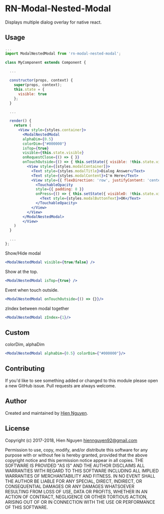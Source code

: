 # RN-Modal-Nested-Modal

Displays multiple dialog overlay for native react.

## Usage

```jsx
...
import ModalNestedModal from 'rn-modal-nested-modal';

class MyComponent extends Component {

  ...
  
  constructor(props, context) {
    super(props, context);
    this.state = {
      visible: true
    };
  }

  ...

  render() {
    return (
      <View style={styles.container}>
        <ModalNestedModal 
        alphaDim={0.5}
        colorDim={"#000000"}
        isTop={true}
        visible={this.state.visible}
        onRequestClose={() => { }}
        onTouchOutside={() => { this.setState({ visible: !this.state.visible }) }}>
          <View style={[styles.modalContainer]}>
            <Text style={styles.modalTitle}>Dialog Answer</Text>
            <Text style={styles.modalContent}>I'm Here</Text>
            <View style={{ flexDirection: 'row', justifyContent: 'center', marginTop: 20 }}>
              <TouchableOpacity 
              style={{ padding: 8 }} 
              onPress={() => { this.setState({ visibleD: !this.state.visibleD }) }}>
                <Text style={styles.modalButtonText}>OK</Text>
              </TouchableOpacity>
            </View>
          </View>
        </ModalNestedModal>
        </View>
    )
  }

  ...
};
```

Show/Hide modal

```jsx
<ModalNestedModal visible={true/false} />
```


Show at the top.

```jsx
<ModalNestedModal isTop={true} />
```


Event when touch outside.

```jsx
<ModalNestedModal onTouchOutside={() => {}}/>
```

zIndex between modal together

```jsx
<ModalNestedModal zIndex={1}/>
```

## Custom
colorDim, alphaDim

```jsx
<ModalNestedModal alphaDim={0.5} colorDim={"#000000"}/>
```


## Contributing

If you'd like to see something added or changed to this module please open a new GitHub issue. Pull requests are always welcome.

## Author
Created and maintained by [Hien Nguyen](https://github.com/hiennguyen92).

## License
Copyright (c) 2017-2018, Hien Nguyen <hiennguyen92@gmail.com>

Permission to use, copy, modify, and/or distribute this software for any purpose with or without fee is hereby granted, provided that the above copyright notice and this permission notice appear in all copies.
THE SOFTWARE IS PROVIDED "AS IS" AND THE AUTHOR DISCLAIMS ALL WARRANTIES WITH REGARD TO THIS SOFTWARE INCLUDING ALL IMPLIED WARRANTIES OF MERCHANTABILITY AND FITNESS. IN NO EVENT SHALL THE AUTHOR BE LIABLE FOR ANY SPECIAL, DIRECT, INDIRECT, OR CONSEQUENTIAL DAMAGES OR ANY DAMAGES WHATSOEVER RESULTING FROM LOSS OF USE, DATA OR PROFITS, WHETHER IN AN ACTION OF CONTRACT, NEGLIGENCE OR OTHER TORTIOUS ACTION, ARISING OUT OF OR IN CONNECTION WITH THE USE OR PERFORMANCE OF THIS SOFTWARE.
